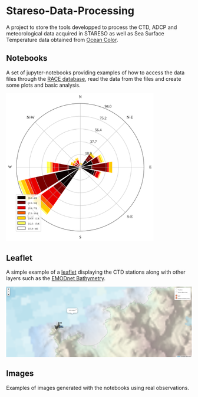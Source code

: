 # Stareso-Data-Processing

A project to store the tools developped to process the CTD, ADCP and meteorological data acquired in STARESO as well as Sea Surface Temperature data obtained from [Ocean Color](https://oceancolor.gsfc.nasa.gov/).

## Notebooks

A set of jupyter-notebooks providing examples of how to access the data files through the [RACE database](http://www.gitan.ulg.ac.be/cms/index.php?page=donnees-de-stareso#1.), read the data from the files and create some plots and basic analysis.

<img src="./figures/windrose-20170511.png" width="400" />

## Leaflet

A simple example of a [leaflet](map) displaying the CTD stations along with other layers such as the [EMODnet Bathymetry](http://www.emodnet-bathymetry.eu/).

![alt text](./figures/leafletstareso.png "Leaflet map around Calvi")

## Images

Examples of images generated with the notebooks using real observations.

